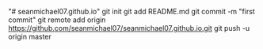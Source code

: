 "# seanmichael07.github.io"  git init git add README.md git commit -m "first commit" git remote add origin https://github.com/seanmichael07/seanmichael07.github.io.git git push -u origin master
